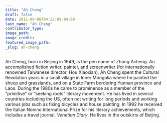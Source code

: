 ```yaml
---
title: "Ah Cheng"
draft: false
date: 2011-09-08T04:22:09-04:00
last_name: "Ah Cheng"
contributor_type:
image_path:
image_credit:
featured_image_path:
_slug: ah-cheng
---
```


Ah Cheng, born in Beijing in 1949, is the pen name of Zhong Acheng. An accomplished fiction writer, painter, and screenwriter (for internationally renowned Taiwanese director, Hou Xiaoxian), Ah Cheng spent the Cultural Revolution years in a small village in Inner Mongolia where he painted the sheep and grasslands, and on a State Farm bordering Yunnan province and Laos. During the 1980s he came to prominence as a member of the “primitive” or “seeking roots” literary movement. He has lived in several countries including the US, often not writing for long periods and working various jobs such as fixing bicycles and house painting. In 1992 he received the Italian Nonino International Prize for his literary achievements, which includes a travel journal, _Venetian Diary_. He lives in the outskirts of Beijing.

